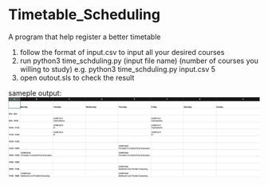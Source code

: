 # Timetable_Scheduling
A program that help register a better timetable

1. follow the format of input.csv to input all your desired courses
2. run  python3 time_schduling.py (input file name) (number of courses you willing to study) 
   e.g. python3 time_schduling.py input.csv 5
3. open outout.sls to check the result

sameple output:
![image](https://github.com/taiwaiho624/Timetable_Scheduling/blob/master/images/sample%20output.png)
